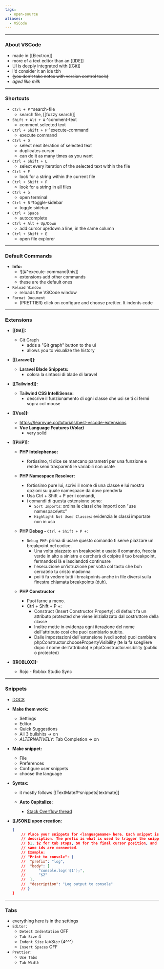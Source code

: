 ```yaml
---
tags:
  - open-source
aliases:
  - VSCode
---
```

---

### About VSCode

- made in [[Electron]]
- more of a text editor than an [[IDE]]
- UI is deeply integrated with [[Git]]
- i'd consider it an ide tbh
- ~~(you don't take notes with version control tools)~~
- _aged like milk_

---

### Shortcuts

- `Ctrl + P` ^search-file
	- search file, [[fuzzy search]]
- `Shift + Alt + A` ^comment-text
	- comment selected text
- `Ctrl + Shift + P` ^execute-command
	- execute command
- `Ctrl + D`
	- select next iteration of selected text
	- duplicates cursor
	- can do it as many times as you want
- `Ctrl + Shift + L`
	- select every iteration of the selected text within the file
- `Ctrl + F`
	- look for a string within the current file
- `Ctrl + Shift + F`
	- look for a string in all files
- `Ctrl + ò`
	- open terminal
- `Ctrl + B` ^toggle-sidebar
	- toggle sidebar
- `Ctrl + Space`
	- autocomplete
- `Ctrl + Alt + Up/Down`
	- add cursor up/down a line, in the same column
- `Ctrl + Shift + E`
	- open file explorer

---

### Default Commands

- **Info:**
	- ![[#^execute-command|this]]
	- extensions add other commands
	- these are the default ones
- `Reload Window`
	- reloads the VSCode window
- `Format Document`
	- (PRETTIER) click on configure and choose prettier. It indents code

---

### Extensions

- **[[Git]]:**
	- Git Graph
		- adds a "Git graph" button to the ui
		- allows you to visualize the history
- **[[Laravel]]:**
	- **Laravel Blade Snippets:**
		- colora la sintassi di blade di laravel

- **[[Tailwind]]:**
	- **Tailwind CSS IntelliSense:**
		- descrive il funzionamento di ogni classe che usi se ti ci fermi sopra col mouse

- **[[Vue]]:**
	- https://learnvue.co/tutorials/best-vscode-extensions
	- **Vue Language Features (Volar)**
		- very solid
	
- **[[PHP]]:**
	- **PHP Intelephense:**
		- fortissimo, ti dice se mancano parametri per una funzione e rende semi trasparenti le variabili non usate
		
	- **PHP Namespace Resolver:**
		- fortissimo pure lui, scrivi il nome di una classe e lui mostra opzioni su quale namespace da dove prenderla
		- Usa Ctrl + Shift + P per i comandi,
		- i comandi di questa estensione sono:
			- `Sort Imports`: ordina le classi che importi con "use namespace\etc"
			- `Highlight Not Used Classes`: evidenzia le classi importate non in uso
	
	- **PHP Debug -** `Ctrl + Shift + P +`**:**
		- `Debug PHP`: prima di usare questo comando ti serve piazzare un breakpoint nel codice.
			- Una volta piazzato un breakpoint e usato il comando, freccia verde in alto a sinistra e cercherà di colpire il tuo breakpoint, fermandosi là e lasciandoti continuare
			- l'esecuzione un'istruzione per volta col tasto che boh cercatelo tu cristo madonna
			- poi ti fa vedere tutti i breakpoints anche in file diversi sulla finestra chiamata breakpoints (duh).
	
	- **PHP Constructor**
		- Puoi farne a meno.
		- Ctrl + Shift + P +:
			- Construct (Insert Constructor Property): di default fa un attributo protected che viene inizializzato dal costruttore della classe
			- Inoltre mette in evidenza ogni iterazione del nome dell'attributo così che puoi cambiarlo subito.
			- Dalle impostazioni dell'estensione (vedi sotto) puoi cambiare phpConstructor.choosePropertyVisibility (te la fa scegliere dopo il nome dell'attributo) e phpConstructor.visibility (public o protected)
- **[[ROBLOX]]:**
	- Rojo - Roblox Studio Sync

---

### Snippets

- [DOCS](https://code.visualstudio.com/docs/editor/userdefinedsnippets)
- **Make them work:**
	- Settings
	- Editor
	- Quick Suggestions
	- All 3 bullshits -> on
	- _ALTERNATIVELY_: Tab Completion -> on
- **Make snippet:**
	- File
	- Preferences
	- Configure user snippets
	- choose the language
- **Syntax:**
	- it mostly follows [[TextMate#^snippets|textmate]]

	- **Auto Capitalize:**
		- [Stack Overflow thread](https://stackoverflow.com/questions/65846228/capitalize-first-letter-of-vscode-snippet)

- **[[JSON]] upon creation:**
	```json
	{
	    // Place your snippets for <languagename> here. Each snippet is defined under a snippet name and has a prefix, body and
	    // description. The prefix is what is used to trigger the snippet and the body will be expanded and inserted. Possible variables are:
	    // $1, $2 for tab stops, $0 for the final cursor position, and ${1:label}, ${2:another} for placeholders. Placeholders with the
	    // same ids are connected.
	    // Example:
	    // "Print to console": {
	    //  "prefix": "log",
	    //  "body": [
	    //      "console.log('$1');",
	    //      "$2"
	    //  ],
	    //  "description": "Log output to console"
	    // }
	}
	```

---

### Tabs

- everything here is in the settings
- `Editor: `
	- `Detect Indentation` OFF
	- `Tab Size` 4
	- `Indent Size` tabSize (4^^^)
	- `Insert Spaces` OFF
- `Prettier: `
	- `Use Tabs`
	- `Tab Width`